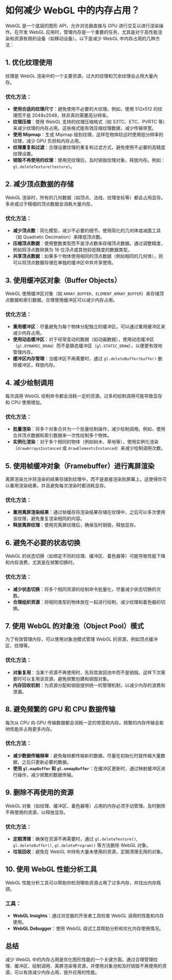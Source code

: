 # 如何减少 WebGL 中的内存占用？

WebGL 是一个底层的图形 API，允许浏览器直接与 GPU 进行交互以进行渲染操作。在开发 WebGL 应用时，管理内存是一个重要的任务，尤其是对于高性能渲染和资源有限的设备（如移动设备）。以下是减少 WebGL 中内存占用的几种方法：

## 1. **优化纹理使用**

纹理是 WebGL 渲染中的一个主要资源，过大的纹理和冗余纹理会占用大量内存。

### 优化方法：

- **使用合适的纹理尺寸**：避免使用不必要的大纹理。例如，使用 512x512 的纹理而不是 2048x2048，除非真的需要高分辨率。
- **纹理压缩**：使用 WebGL 支持的纹理压缩格式（如 S3TC、ETC、PVRTC 等）来减少纹理的内存占用。这些格式能有效压缩纹理数据，减少传输带宽。
- **使用 Mipmap**：生成 Mipmap 级别纹理，这样在物体较远时使用低分辨率的纹理，减少 GPU 负担和内存占用。
- **纹理重复和过滤**：合理设置纹理的重复和过滤方式，避免使用不必要的高精度纹理设置。
- **销毁不再使用的纹理**：使用完纹理后，及时销毁纹理对象，释放内存。例如：`gl.deleteTexture(texture)`。

## 2. **减少顶点数据的存储**

WebGL 渲染时，所有的几何数据（如顶点、法线、纹理坐标等）都会占用显存。多余或过于精细的顶点数据会消耗大量内存。

### 优化方法：

- **减少顶点数**：简化模型，减少不必要的细节。使用简化的几何体或减面工具（如 Quadratic Decimation）来降低顶点数。
- **压缩顶点数据**：使用整数类型而不是浮点数来存储顶点数据。通过调整精度，例如将浮点数转换为 16 位浮点或其他较低精度的数据类型。
- **共享顶点数据**：如果多个物体使用相同的顶点数据（例如相同的几何体），则可以将顶点数据存储在单独的缓冲区中并共享使用。

## 3. **使用缓冲区对象（Buffer Objects）**

WebGL 使用缓冲区对象（如 `ARRAY_BUFFER`、`ELEMENT_ARRAY_BUFFER`）来存储顶点数据和索引数据。合理使用缓冲区可以减少内存占用。

### 优化方法：

- **重用缓冲区**：尽量避免为每个物体分配独立的缓冲区。可以通过重用缓冲区来减少内存占用。
- **使用动态缓冲区**：对于经常变动的数据（如动画数据），使用动态缓冲区（`gl.DYNAMIC_DRAW`）而不是静态缓冲区（`gl.STATIC_DRAW`），以便更有效地管理内存。
- **缓冲区内存管理**：当缓冲区不再需要时，通过 `gl.deleteBuffer(buffer)` 删除缓冲区，释放内存。

## 4. **减少绘制调用**

每次调用 WebGL 绘制命令都会消耗一定的资源。过多的绘制调用可能导致显存和 CPU 使用增加。

### 优化方法：

- **批量渲染**：将多个对象合并为一个批量绘制操作，减少绘制调用。例如，使用合并顶点数据和索引数据来一次性绘制多个物体。
- **实例化渲染**：对于多个相同的物体（例如树木、草地等），使用实例化渲染（`drawArraysInstanced` 或 `drawElementsInstanced`）来减少绘制调用次数。

## 5. **使用帧缓冲对象（Framebuffer）进行离屏渲染**

离屏渲染允许将渲染的结果存储到纹理中，而不是直接渲染到屏幕上。这使得你可以重用渲染结果，并且避免每次渲染时都消耗显存。

### 优化方法：

- **重用离屏渲染结果**：通过帧缓存将渲染结果存储在纹理中，之后可以多次使用该纹理，避免重复渲染相同的内容。
- **释放离屏纹理**：使用完离屏纹理后，确保及时销毁，释放显存。

## 6. **避免不必要的状态切换**

WebGL 的状态切换（如绑定不同的纹理、缓冲区、着色器等）可能导致性能下降和内存浪费，尤其是在频繁切换时。

### 优化方法：

- **减少状态切换**：将多个相同资源的绘制命令批量化，尽量减少状态切换的次数。
- **合理组织资源**：将相同类型的物体放在一起进行绘制，减少纹理和着色器的切换。

## 7. **使用 WebGL 的对象池（Object Pool）模式**

为了有效管理内存，可以使用对象池模式管理 WebGL 的资源，例如顶点缓冲区、纹理等。

### 优化方法：

- **对象复用**：当某个资源不再使用时，先将其放回池中而不是销毁。这样下次需要时可以复用该资源，避免频繁创建和销毁对象。
- **内存回收机制**：为资源分配和销毁提供统一的管理机制，以减少内存的浪费和泄漏。

## 8. **避免频繁的 GPU 和 CPU 数据传输**

每次从 CPU 向 GPU 传输数据都会消耗一定的带宽和内存。频繁的内存传输会影响性能并占用更多内存。

### 优化方法：

- **减少数据传输频率**：避免每帧都传输新的数据，尽量在初始化时就传输大量数据，之后只更新必要的数据。
- **使用 `gl.mapBuffer` 和 `gl.unmapBuffer`**：在缓冲区更新时，通过映射缓冲区进行操作，减少频繁的数据传输。

## 9. **删除不再使用的资源**

WebGL 对象（如纹理、缓冲区、着色器等）占用的内存必须手动管理。及时删除不再使用的资源，以释放显存。

### 优化方法：

- **定期清理**：确保在资源不再需要时，通过 `gl.deleteTexture()`, `gl.deleteBuffer()`, `gl.deleteProgram()` 等方法删除 WebGL 对象。
- **垃圾回收**：避免在 WebGL 中持有大量未使用的资源，定期清理无用的对象。

## 10. **使用 WebGL 性能分析工具**

WebGL 性能分析工具可以帮助你检测哪些资源占用了过多内存，并找出内存瓶颈。

### 工具：

- **WebGL Insights**：通过浏览器的开发者工具检查 WebGL 调用的性能和内存使用。
- **WebGL Debugger**：使用 WebGL 调试工具帮助分析和优化内存使用情况。

## 总结

减少 WebGL 中的内存占用是优化图形性能的一个关键方面。通过合理管理纹理、缓冲区、绘制调用、离屏渲染等资源，并使用对象池和及时销毁不再使用的资源，可以有效减少内存占用，提升应用的性能。
